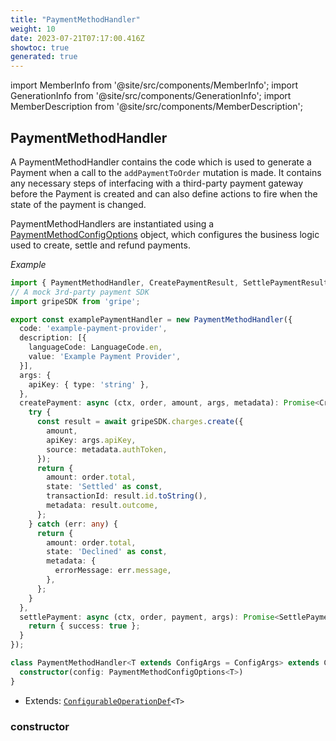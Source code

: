```yaml
---
title: "PaymentMethodHandler"
weight: 10
date: 2023-07-21T07:17:00.416Z
showtoc: true
generated: true
---
```

<!-- This file was generated from the Vendure source. Do not modify. Instead, re-run the "docs:build" script -->
import MemberInfo from '@site/src/components/MemberInfo';
import GenerationInfo from '@site/src/components/GenerationInfo';
import MemberDescription from '@site/src/components/MemberDescription';


## PaymentMethodHandler

<GenerationInfo sourceFile="packages/core/src/config/payment/payment-method-handler.ts" sourceLine="354" packageName="@vendure/core" />

A PaymentMethodHandler contains the code which is used to generate a Payment when a call to the
`addPaymentToOrder` mutation is made. It contains any necessary steps of interfacing with a
third-party payment gateway before the Payment is created and can also define actions to fire
when the state of the payment is changed.

PaymentMethodHandlers are instantiated using a <a href='/docs/reference/typescript-api/payment/payment-method-config-options#paymentmethodconfigoptions'>PaymentMethodConfigOptions</a> object, which
configures the business logic used to create, settle and refund payments.

*Example*

```ts
import { PaymentMethodHandler, CreatePaymentResult, SettlePaymentResult, LanguageCode } from '@vendure/core';
// A mock 3rd-party payment SDK
import gripeSDK from 'gripe';

export const examplePaymentHandler = new PaymentMethodHandler({
  code: 'example-payment-provider',
  description: [{
    languageCode: LanguageCode.en,
    value: 'Example Payment Provider',
  }],
  args: {
    apiKey: { type: 'string' },
  },
  createPayment: async (ctx, order, amount, args, metadata): Promise<CreatePaymentResult> => {
    try {
      const result = await gripeSDK.charges.create({
        amount,
        apiKey: args.apiKey,
        source: metadata.authToken,
      });
      return {
        amount: order.total,
        state: 'Settled' as const,
        transactionId: result.id.toString(),
        metadata: result.outcome,
      };
    } catch (err: any) {
      return {
        amount: order.total,
        state: 'Declined' as const,
        metadata: {
          errorMessage: err.message,
        },
      };
    }
  },
  settlePayment: async (ctx, order, payment, args): Promise<SettlePaymentResult> => {
    return { success: true };
  }
});
```

```ts title="Signature"
class PaymentMethodHandler<T extends ConfigArgs = ConfigArgs> extends ConfigurableOperationDef<T> {
  constructor(config: PaymentMethodConfigOptions<T>)
}
```
* Extends: <code><a href='/docs/reference/typescript-api/configurable-operation-def/#configurableoperationdef'>ConfigurableOperationDef</a>&#60;T&#62;</code>



<div className="members-wrapper">

### constructor

<MemberInfo kind="method" type="(config: <a href='/docs/reference/typescript-api/payment/payment-method-config-options#paymentmethodconfigoptions'>PaymentMethodConfigOptions</a>&#60;T&#62;) => PaymentMethodHandler"   />




</div>
